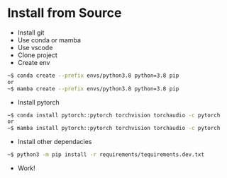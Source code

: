 # Install from Source
* Install git
* Use conda or mamba
* Use vscode
* Clone project
* Create env
~~~bash
~$ conda create --prefix envs/python3.8 python=3.8 pip
or
~$ mamba create --prefix envs/python3.8 python=3.8 pip
~~~
* Install pytorch
~~~bash
~$ conda install pytorch::pytorch torchvision torchaudio -c pytorch
or 
~$ mamba install pytorch::pytorch torchvision torchaudio -c pytorch
~~~
* Install other dependacies
~~~bash
~$ python3 -m pip install -r requirements/tequirements.dev.txt
~~~
* Work!
